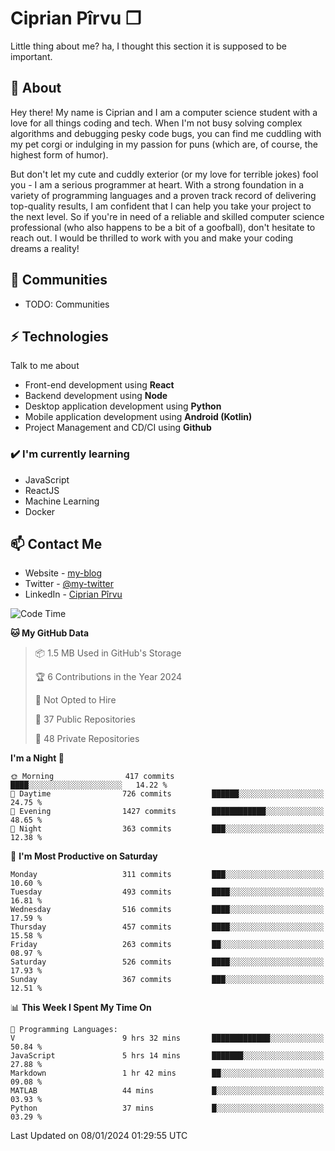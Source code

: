 # Ciprian Pîrvu ❐

Little thing about me? ha, I thought this section it is supposed to be important.

## 🧐 About

Hey there! My name is Ciprian and I am a computer science student with a love for all things coding and tech. When I'm not busy solving complex algorithms and debugging pesky code bugs, you can find me cuddling with my pet corgi or indulging in my passion for puns (which are, of course, the highest form of humor).

But don't let my cute and cuddly exterior (or my love for terrible jokes) fool you - I am a serious programmer at heart. With a strong foundation in a variety of programming languages and a proven track record of delivering top-quality results, I am confident that I can help you take your project to the next level. So if you're in need of a reliable and skilled computer science professional (who also happens to be a bit of a goofball), don't hesitate to reach out. I would be thrilled to work with you and make your coding dreams a reality!

## 👯 Communities

-   TODO: Communities

## ⚡ Technologies

Talk to me about

-   Front-end development using **React**
-   Backend development using **Node**
-   Desktop application development using **Python**
-   Mobile application development using **Android (Kotlin)**
-   Project Management and CD/CI using **Github**

### ✔️ I'm currently learning

-   JavaScript
-   ReactJS
-   Machine Learning
-   Docker

## 📫 Contact Me

-   Website - [my-blog]()
-   Twitter - [@my-twitter]()
-   LinkedIn - [Ciprian Pîrvu](https://www.linkedin.com/in/p%C3%AErvu-ciprian-cristian-4415991b1/)

<!--START_SECTION:waka-->
![Code Time](http://img.shields.io/badge/Code%20Time-1%2C932%20hrs%205%20mins-blue)

**🐱 My GitHub Data** 

> 📦 1.5 MB Used in GitHub's Storage 
 > 
> 🏆 6 Contributions in the Year 2024
 > 
> 🚫 Not Opted to Hire
 > 
> 📜 37 Public Repositories 
 > 
> 🔑 48 Private Repositories 
 > 
**I'm a Night 🦉** 

```text
🌞 Morning                417 commits         ████░░░░░░░░░░░░░░░░░░░░░   14.22 % 
🌆 Daytime                726 commits         ██████░░░░░░░░░░░░░░░░░░░   24.75 % 
🌃 Evening                1427 commits        ████████████░░░░░░░░░░░░░   48.65 % 
🌙 Night                  363 commits         ███░░░░░░░░░░░░░░░░░░░░░░   12.38 % 
```
📅 **I'm Most Productive on Saturday** 

```text
Monday                   311 commits         ███░░░░░░░░░░░░░░░░░░░░░░   10.60 % 
Tuesday                  493 commits         ████░░░░░░░░░░░░░░░░░░░░░   16.81 % 
Wednesday                516 commits         ████░░░░░░░░░░░░░░░░░░░░░   17.59 % 
Thursday                 457 commits         ████░░░░░░░░░░░░░░░░░░░░░   15.58 % 
Friday                   263 commits         ██░░░░░░░░░░░░░░░░░░░░░░░   08.97 % 
Saturday                 526 commits         ████░░░░░░░░░░░░░░░░░░░░░   17.93 % 
Sunday                   367 commits         ███░░░░░░░░░░░░░░░░░░░░░░   12.51 % 
```


📊 **This Week I Spent My Time On** 

```text
💬 Programming Languages: 
V                        9 hrs 32 mins       █████████████░░░░░░░░░░░░   50.84 % 
JavaScript               5 hrs 14 mins       ███████░░░░░░░░░░░░░░░░░░   27.88 % 
Markdown                 1 hr 42 mins        ██░░░░░░░░░░░░░░░░░░░░░░░   09.08 % 
MATLAB                   44 mins             █░░░░░░░░░░░░░░░░░░░░░░░░   03.93 % 
Python                   37 mins             █░░░░░░░░░░░░░░░░░░░░░░░░   03.29 % 
```


 Last Updated on 08/01/2024 01:29:55 UTC
<!--END_SECTION:waka-->

